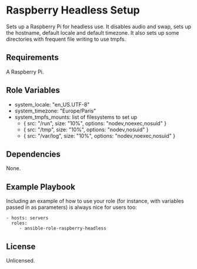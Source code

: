 Raspberry Headless Setup
=========

Sets up a Raspberry Pi for headless use.
It disables audio and swap, sets up the hostname, default locale and default timezone.
It also sets up some directories with frequent file writing to use tmpfs.


Requirements
------------

A Raspberry Pi.

Role Variables
--------------

* system_locale: "en_US.UTF-8"
* system_timezone: "Europe/Paris"
* system_tmpfs_mounts: list of filesystems to set up
  - { src: "/run", size: "10%", options: "nodev,noexec,nosuid" }
  - { src: "/tmp", size: "10%", options: "nodev,nosuid" }
  - { src: "/var/log", size: "10%", options: "nodev,noexec,nosuid" }


Dependencies
------------

None.

Example Playbook
----------------

Including an example of how to use your role (for instance, with variables passed in as parameters) is always nice for users too:

    - hosts: servers
      roles:
         - ansible-role-raspberry-headless

License
-------

Unlicensed.
